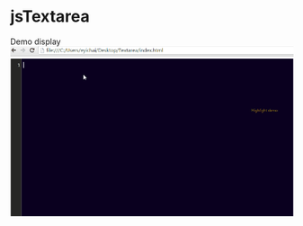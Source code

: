 # jsTextarea
Demo display
![Alt text](https://github.com/chyi13/jsTextarea/blob/master/screenshots/hightlight_demo01.gif "Demo")
